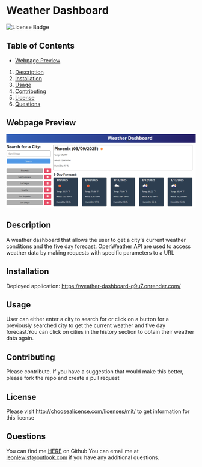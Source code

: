 # Weather Dashboard
![License Badge](https://shields.io/badge/license-MIT_License-blue)
## Table of Contents
* [Webpage Preview](#webpage-preview-)
1. [Description](#description)
2. [Installation](#installation)
3. [Usage](#usage)
4. [Contributing](#contributing)
5. [License](#license)
6. [Questions](#questions)

## Webpage Preview
![alt text](image.png)
## Description
A weather dashboard that allows the user to get a city's current weather conditions and the five day forecast. OpenWeather API are used to access weather data by making requests with specific parameters to a URL
## Installation
Deployed application: https://weather-dashboard-q9u7.onrender.com/
## Usage
User can either enter a city to search for or click on a button for a previously searched city to get the current weather and five day forecast.You can click on cities in the history section to obtain their weather data again.
## Contributing
Please contribute. If you have a suggestion that would make this better, please fork the repo and create a pull request
## License
Please visit http://choosealicense.com/licenses/mit/ to get information for this license
## Questions
You can find me [HERE](https://github.com/leonlewisf) on Github
You can email me at leonlewisf@outlook.com if you have any additional questions.
